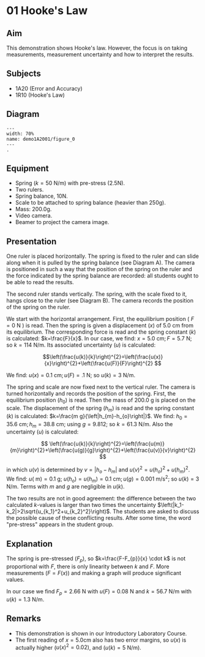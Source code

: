 # 01 Hooke's Law 
  

## Aim   

This demonstration shows Hooke's law. However, the focus is on taking measurements, measurement uncertainty and how to interpret the results.    
  

## Subjects   

* 1A20 (Error and Accuracy)
* 1R10 (Hooke's Law)   
  

## Diagram   
   
```{figure} figures/figure_0.png  
---  
width: 70%  
name: demo1A2001/figure_0  
---
.
```


## Equipment   

*  Spring $(k=50 \text{ N} / \text{m})$ with pre-stress $(2.5 \text{N})$. 
*  Two rulers. 
*  Spring balance, $10 \text{N}$. 
*  Scale to be attached to spring balance (heavier than $250 \mathrm{g}$). 
*  Mass: $200.0 \text{g}$. 
*  Video camera. 
*  Beamer to project the camera image.


## Presentation   

One ruler is placed horizontally. The spring is fixed to the ruler and can slide along when it is pulled by the spring balance (see Diagram A). The camera is positioned in such a way that the position of the spring on the ruler and the force indicated by the spring balance are recorded: all students ought to be able to read the results.

The second ruler stands vertically. The spring, with the scale fixed to it, hangs close to the ruler (see Diagram B). The camera records the position of the spring on the ruler.

We start with the horizontal arrangement. First, the equilibrium position ( $F=0 \text{ N}$ ) is read. Then the spring is given a displacement $(x)$ of $5.0 \text{ cm}$ from its equilibrium. The corresponding force is read and the spring constant $(k)$ is calculated: $k=\frac{F}{x}$. In our case, we find: $x=5.0 \text{ cm} ; F=5.7 \text{ N}$; so $k=114 \text{ N/m}$. Its associated uncertainty ($u$) is calculated:

$$\left(\frac{u(k)}{k}\right)^{2}=\left(\frac{u(x)}{x}\right)^{2}+\left(\frac{u(F)}{F}\right)^{2} $$

We find: $u(x)=0.1 \text{ cm} ; u(F)=.1 \text{ N}$; so $u(k)=3 \text{ N/m}$.

The spring and scale are now fixed next to the vertical ruler. The camera is turned horizontally and records the position of the spring. First, the equilibrium position $\left(h_{0}\right)$ is read. Then the mass of $200.0 \text{~g}$ is placed on the scale. The displacement of the spring $\left(h_m\right)$ is read and the spring constant $(k)$ is calculated: $k=\frac{m g}{\left|h_{m}-h_{o}\right|}$. We find: $h_{0}=35.6 \text{ cm} ; h_{m}=38.8 \text{ cm}$; using $g=9.812$; so $k=61.3 \text{ N/m}$. Also the uncertainty  ($u$) is calculated: 

$$ \left(\frac{u(k)}{k}\right)^{2}=\left(\frac{u(m)}{m}\right)^{2}+\left(\frac{u(g)}{g}\right)^{2}+\left(\frac{u(v)}{v}\right)^{2} $$

in which $u(v)$ is determined by $v=\left|h_{o}-h_{m}\right|$ and $u(v)^{2}=u\left(h_{o}\right)^{2}+u\left(h_{m}\right)^{2}$. We find: $u(\mathrm{~m})=0.1 \text{~g}$; $u\left(h_{o}\right)=u\left(h_{m}\right)=0.1 \text{ cm} ; u(g)=0.001 \text{~m} / \text{s}^{2}$; so $u(k)=3 \text{ N} / \text{m}$. Terms with $m$ and $g$ are negligible in $u(k)$.

The two results are not in good agreement: the difference between the two calculated $k$-values is larger than two times the uncertainty $\left(|k_1-k_2|>2\sqrt{u_{k_1}^2+u_{k_2}^2}\right)$. The students are asked to discuss the possible cause of these conflicting results. After some time, the word "pre-stress" appears in the student group.  
  

## Explanation   

The spring is pre-stressed $\left(F_p\right)$, so $k=\frac{F-F_{p}}{x} \cdot k$ is not proportional with $F$, there is only linearity between $k$ and $F$. More measurements ($F=F(x)$) and making a graph will produce significant values.
 
In our case we find $F_p=2.66 \text{ N}$ with $u(F)=0.08 \text{ N}$ and $k=56.7 \text{ N/m}$ with $u(k)=1.3 \text{ N/m}$.

  
## Remarks   

- This demonstration is shown in our Introductory Laboratory Course.
- The first reading of $x=5.0 \text{cm}$ also has two error margins, so $u(x)$ is actually higher ($u(x)^{2}=0.02$), and $\left(u(k)=5 \text{ N/m}\right)$.
